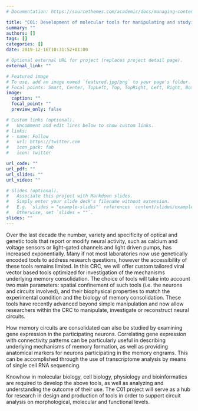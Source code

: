 ```yaml
---
# Documentation: https://sourcethemes.com/academic/docs/managing-content/

title: "C01: Development of molecular tools for manipulating and studying memory engrams"
summary: ""
authors: []
tags: []
categories: []
date: 2019-12-16T10:31:52+01:00

# Optional external URL for project (replaces project detail page).
external_link: ""

# Featured image
# To use, add an image named `featured.jpg/png` to your page's folder.
# Focal points: Smart, Center, TopLeft, Top, TopRight, Left, Right, BottomLeft, Bottom, BottomRight.
image:
  caption: ""
  focal_point: ""
  preview_only: false

# Custom links (optional).
#   Uncomment and edit lines below to show custom links.
# links:
# - name: Follow
#   url: https://twitter.com
#   icon_pack: fab
#   icon: twitter

url_code: ""
url_pdf: ""
url_slides: ""
url_video: ""

# Slides (optional).
#   Associate this project with Markdown slides.
#   Simply enter your slide deck's filename without extension.
#   E.g. `slides = "example-slides"` references `content/slides/example-slides.md`.
#   Otherwise, set `slides = ""`.
slides: ""
---
```


Over the last decade the number, variety and specificity of optical and genetic tools that report or modify neural activity, such as calcium and voltage sensors or light-gated channels and light driven pumps, has increased exponentially. Many if not most laboratories now use genetically encoded tools to address research questions, however the accessibility of these tools remains limited. In this CRC, we will offer custom tailored viral vector based tools optimized for investigation of the mechanisms underlying memory consolidation. The choice of tools will take into account two main parameters: spatial confinement of such tools (i.e. the neurons and circuits involved), and their biophysical properties to match the experimental condition and the biology of memory consolidation. These tools have recently advanced beyond simple manipulation and now allow researchers within the CRC to manipulate, investigate or reconstruct neural circuits.

How memory circuits are consolidated can also be studied by examining gene expression in the participating neurons. Correlating gene expression with connectivity patterns can be particularly useful in describing underlying mechanisms of memory formation, as well as providing anatomical markers for neurons participating in the memory engrams. This can be accomplished through the use of transcriptome analysis by means of single cell RNA sequencing.

Knowhow in molecular biology, cell biology, physiology and bioinformatics are required to develop the above tools, as well as analyzing and understanding the outcome of their use. The C01 project will serve as a hub for research in design and production of tools in order to support circuit analysis on morphological, molecular and functional levels.
